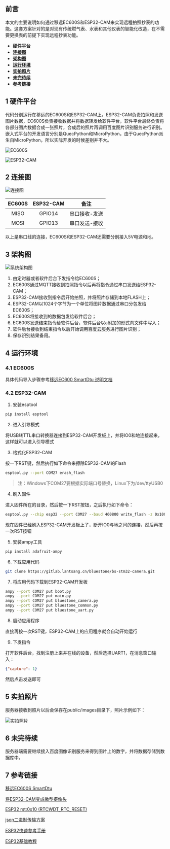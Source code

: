 ##  前言
本文的主要说明如何通过移远EC600S和ESP32-CAM来实现远程拍照抄表的功能。这套方案针对的是对现有传统燃气表、水表和其他仪表的智能化改造，在不需要更换表的前提下实现远程抄表功能。


- **[硬件平台](#jump_1)**
- **[连接图](#jump_2)**
- **[架构图](#jump_3)**
- **[运行环境](#jump_4)**
- **[实拍照片](#jump_4)**
- **[未完待续](#jump_5)**
- **[参考链接](#jump_6)**

<a id="jump_1"></a>
## 1 硬件平台
代码分别运行在移远的EC600S和ESP32-CAM上，ESP32-CAM负责拍照和发送图片数据，EC600S负责接收数据并将数据转发给软件平台，软件平台最终负责将各部分图片数据合成一张照片，合成后的照片再调用百度图片识别服务进行识别。嵌入式平台的开发语言分别是QuecPython和MicroPython，由于QuecPython派生自MicroPython，所以实际开发的时候差别并不大。

![EC600S](https://bluestone.oss-cn-beijing.aliyuncs.com/images/1.%20EC600S.jpeg)

![ESP32-CAM](https://bluestone.oss-cn-beijing.aliyuncs.com/images/ESP32-CAM.jpeg)

<a id="jump_2"></a>
## 2 连接图
![连接图](https://bluestone.oss-cn-beijing.aliyuncs.com/images/4.%20EC600S%E4%B8%8EESP32-CAM%E8%BF%9E%E6%8E%A5%E5%9B%BE.png)

| EC600S   | ESP32-CAM | 备注 |
| :-----: | :--: | :------------: |
| MISO |  GPIO14  | 串口接收-发送 |
| MOSI |  GPIO13  | 串口发送-接收 |

以上是串口线的连接，EC600S和ESP32-CAM还需要分别接入5V电源和地。

<a id="jump_3"></a>
## 3 架构图
![系统架构图](https://bluestone.oss-cn-beijing.aliyuncs.com/images/3.%20%E7%B3%BB%E7%BB%9F%E6%A1%86%E6%9E%B6%E5%9B%BE.png)

1. 由定时器或者软件后台下发指令给EC600S；
2. EC600S通过MQTT接收到拍照指令以后再将指令通过串口发送给ESP32-CAM；
3. ESP32-CAM接收到指令后开始拍照，并将照片存储到本地FLASH上；
4. ESP32-CAM以1024个字节为一个单位将图片数据通过串口分包发给EC600S；
5. EC600S将接收到的数据包发给软件后台；
6. EC600S发送结束指令给软件后台，软件后台以a附加的形式向文件中写入；
7. 软件后台接收到结束指令以后开始调用百度云服务进行图片识别；
8. 保存识别结果备用。

<a id="jump_4"></a>
## 4 运行环境
### 4.1 EC600S
具体代码导入步骤参考[移远EC600 SmartDtu 说明文档](https://gitee.com/lantsang/smart-dtu)
### 4.2 ESP32-CAM
1. 安装esptool

```bash
pip install esptool
```
2. 进入引导模式

将USB转TTL串口转换器连接到ESP32-CAM开发板上，并将IO0和地连接起来，这样就可以进入引导模式

3. 格式化ESP32-CAM

按一下RST键，然后执行如下命令来擦除ESP32-CAM的Flash
```bash
esptool.py --port COM27 erash_flash
```
> 注：Windows下COM27要根据实际端口号替换，Linux下为/dev/ttyUSB0

4. 刷入固件

进入固件所在的目录，然后按一下RST按钮，之后执行如下命令：
```bash
esptool.py --chip esp32 --port COM27 --baud 460800 write_flash -z 0x1000 ESP32CAM_fireware.bin
```
现在固件已经刷入ESP32-CAM开发板上了，断开IO0与地之间的连接，然后再按一次RST按钮

5. 安装ampy工具

```bash
pip install adafruit-ampy
```

6. 下载应用代码

```bash
git clone https://gitlab.lantsang.cn/bluestone/bs-stm32-camera.git
```

7. 将应用代码下载到ESP32-CAM开发板

```bash
ampy --port COM27 put boot.py
ampy --port COM27 put main.py
ampy --port COM27 put bluestone_camera.py
ampy --port COM27 put bluestone_common.py
ampy --port COM27 put bluestone_uart.py
```

8. 启动应用程序

直接再按一次RST键，ESP32-CAM上的应用程序就会自动开始运行

9. 下发指令

打开软件后台，找到注册上来并在线的设备，然后选择UART1，在消息窗口输入：
```json
{"capture": 1}
```
然后点击发送即可

<a id="jump_5"></a>
## 5 实拍照片
服务器接收到照片以后会保存在public/images目录下，照片示例如下：

![实拍照片](https://bluestone.oss-cn-beijing.aliyuncs.com/images/5.%20ESP32-CAM%20%E5%AE%9E%E6%8B%8D%E7%85%A7%E7%89%87.jpg)

<a id="jump_6"></a>
## 6 未完待续
服务器端需要继续接入百度图像识别服务来得到图片上的数字，并将数据存储到数据库中。

<a id="jump_7"></a>
## 7 参考链接
[移远EC600S SmartDtu](https://gitee.com/lantsang/smart-dtu)

[将ESP32-CAM变成微型摄像头](https://github.com/KipCrossing/Micro-Camera)

[ESP32 rst:0x10 (RTCWDT_RTC_RESET)](https://blog.csdn.net/toopoo/article/details/98793848)

[json二进制传输方案](https://blog.csdn.net/qq_43203949/article/details/113184314)

[ESP32快速参考手册](https://docs.micropython.org/en/latest/esp32/quickref.html)

[ESP32基础教程](http://www.1zlab.com/wiki/micropython-esp32/)
